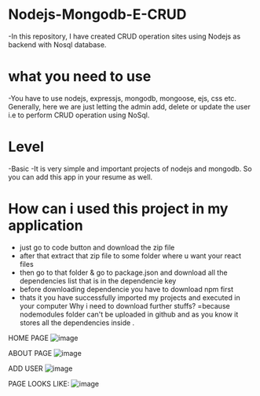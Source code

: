 # Nodejs-Mongodb-E-CRUD
-In this repository, I have created CRUD operation sites using Nodejs as backend with Nosql database.

# what you need to use
-You have to use nodejs, expressjs, mongodb, mongoose, ejs, css etc.
Generally, here we are just letting the admin add, delete or update the user i.e to perform CRUD operation using NoSql.

# Level
-Basic
-It is very simple and important projects of nodejs and mongodb.
So you can add this app in your resume as well.

# How can i used this project in my application
- just go to code button and download the zip file 
- after that extract that zip file to some folder where u want your react files
- then go to that folder & go to package.json and download all the dependencies list that is in the dependencie key
- before downloading dependencie you have to download npm first
- thats it you have successfully imported my projects and executed in your computer
 Why i need to download further stuffs?
=because nodemodules folder can't be uploaded in github and as you know it stores all the dependencies inside .


HOME PAGE
![image](https://user-images.githubusercontent.com/114220372/232578724-c269e2e8-dc25-4a60-812b-db39ffde4883.png)

ABOUT PAGE
![image](https://user-images.githubusercontent.com/114220372/232578920-be01459f-e0c6-4df8-871f-756068783072.png)


ADD USER
![image](https://user-images.githubusercontent.com/114220372/232579267-5b6b1111-b32b-4302-be9f-ec3199b78728.png)


PAGE LOOKS LIKE:
![image](https://user-images.githubusercontent.com/114220372/232579456-dbf504b8-aa9a-46e6-bdc7-7bec62aa153c.png)


